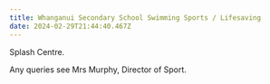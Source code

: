 ```yaml
---
title: Whanganui Secondary School Swimming Sports / Lifesaving
date: 2024-02-29T21:44:40.467Z
---
```

Splash Centre.

Any queries see Mrs Murphy, Director of Sport.